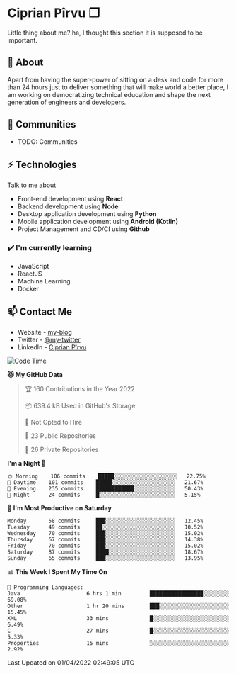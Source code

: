 # Ciprian Pîrvu ❐

Little thing about me? ha, I thought this section it is supposed to be important.

## 🧐 About

Apart from having the super-power of sitting on a desk and code for more than 24 hours just to deliver something that will make world a better place, I am working on democratizing technical education and shape the next generation of engineers and developers.

## 👯 Communities

-   TODO: Communities

## ⚡ Technologies

Talk to me about

-   Front-end development using **React**
-   Backend development using **Node**
-   Desktop application development using **Python**
-   Mobile application development using **Android (Kotlin)**
-   Project Management and CD/CI using **Github**

### ✔️ I'm currently learning

-   JavaScript
-   ReactJS
-   Machine Learning
-   Docker

## 📫 Contact Me

-   Website - [my-blog]()
-   Twitter - [@my-twitter]()
-   LinkedIn - [Ciprian Pîrvu](https://www.linkedin.com/in/p%C3%AErvu-ciprian-cristian-4415991b1/)

<!--START_SECTION:waka-->
![Code Time](http://img.shields.io/badge/Code%20Time-1%2C082%20hrs%2053%20mins-blue)

**🐱 My GitHub Data** 

> 🏆 160 Contributions in the Year 2022
 > 
> 📦 639.4 kB Used in GitHub's Storage 
 > 
> 🚫 Not Opted to Hire
 > 
> 📜 23 Public Repositories 
 > 
> 🔑 26 Private Repositories  
 > 
**I'm a Night 🦉** 

```text
🌞 Morning    106 commits    █████░░░░░░░░░░░░░░░░░░░░   22.75% 
🌆 Daytime    101 commits    █████░░░░░░░░░░░░░░░░░░░░   21.67% 
🌃 Evening    235 commits    ████████████░░░░░░░░░░░░░   50.43% 
🌙 Night      24 commits     █░░░░░░░░░░░░░░░░░░░░░░░░   5.15%

```
📅 **I'm Most Productive on Saturday** 

```text
Monday       58 commits     ███░░░░░░░░░░░░░░░░░░░░░░   12.45% 
Tuesday      49 commits     ██░░░░░░░░░░░░░░░░░░░░░░░   10.52% 
Wednesday    70 commits     ███░░░░░░░░░░░░░░░░░░░░░░   15.02% 
Thursday     67 commits     ███░░░░░░░░░░░░░░░░░░░░░░   14.38% 
Friday       70 commits     ███░░░░░░░░░░░░░░░░░░░░░░   15.02% 
Saturday     87 commits     ████░░░░░░░░░░░░░░░░░░░░░   18.67% 
Sunday       65 commits     ███░░░░░░░░░░░░░░░░░░░░░░   13.95%

```


📊 **This Week I Spent My Time On** 

```text
💬 Programming Languages: 
Java                     6 hrs 1 min         █████████████████░░░░░░░░   69.08% 
Other                    1 hr 20 mins        ███░░░░░░░░░░░░░░░░░░░░░░   15.45% 
XML                      33 mins             █░░░░░░░░░░░░░░░░░░░░░░░░   6.49% 
C                        27 mins             █░░░░░░░░░░░░░░░░░░░░░░░░   5.33% 
Properties               15 mins             ░░░░░░░░░░░░░░░░░░░░░░░░░   2.92%

```


 Last Updated on 01/04/2022 02:49:05 UTC
<!--END_SECTION:waka-->
